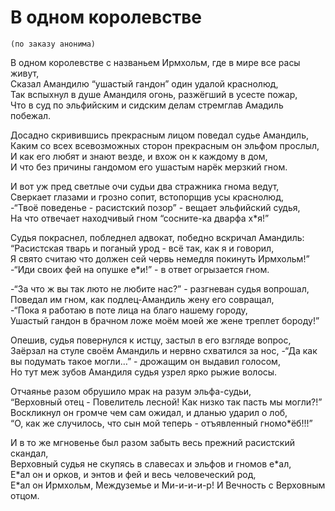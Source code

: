 # В одном королевстве

`(по заказу анонима)`

В одном королевстве с названьем Ирмхольм, где в мире все расы живут,\
Сказал Амандилю “ушастый гандон” один удалой краснолюд,\
Так вспыхнул в душе Амандиля огонь, разжёгший в усесте пожар,\
Что в суд по эльфийским и сидским делам стремглав Амадиль побежал.

Досадно скривившись прекрасным лицом поведал судье Амандиль,\
Каким со всех всевозможных сторон прекрасным он эльфом прослыл,\
И как его любят и знают везде, и вхож он к каждому в дом,\
И что без причины гандомом его ушастым нарёк мерзкий гном.

И вот уж пред светлые очи судьи два стражника гнома ведут,\
Сверкает глазами и грозно сопит, встопорщив усы краснолюд,\
-“Твоё поведенье - расистский позор” - вещает эльфийский судья,\
На что отвечает находчивый гном “соcните-ка дварфа х*я!”

Судья покраснел, побледнел адвокат, победно вскричал Амандиль:\
“Расистская тварь и поганый урод - всё так, как я и говорил,\
Я свято считаю что должен сей червь немедля покинуть Ирмхольм!”\
-“Иди своих фей на опушке е*и!” - в ответ огрызается гном.

-“За что ж вы так люто не любите нас?” - разгневан судья вопрошал,\
Поведал им гном, как подлец-Амандиль жену его совращал,\
-“Пока я работаю в поте лица на благо нашему городу,\
Ушастый гандон в брачном ложе моём моей же жене треплет бороду!”

Опешив, судья повернулся к истцу, застыл в его взгляде вопрос,\
Заёрзал на стуле своём Амандиль и нервно схватился за нос,
-“Да как вы подумать такое могли…” - дрожащим он выдавил голосом,\
Но тут меж зубов Амандиля судья узрел ярко рыжие волосы.

Отчаянье разом обрушило мрак на разум эльфа-судьи,\
“Верховный отец - Повелитель лесной! Как низко так пасть мы могли?!”\
Воскликнул он громче чем сам ожидал, и дланью ударил о лоб,\
“О, как же случилось, что сын мой теперь - отъявленный гномо*ёб!!!”

И в то же мгновенье был разом забыть весь прежний расистский скандал,\
Верховный судья не скупясь в славесах и эльфов и гномов е\*ал,\
Е\*ал он и орков, и энтов и фей и весь человеческий род,\
Е\*ал он Ирмхольм, Междуземье и Ми-и-и-и-р!
И Вечность с Верховным отцом.
